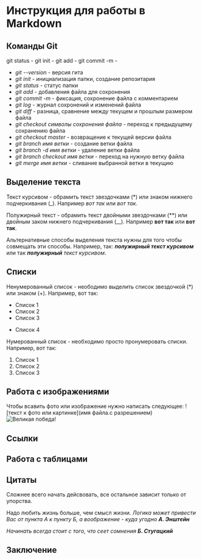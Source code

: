 # Инструкция для работы в Markdown

## Команды Git

git status - 
git init - 
git add - 
git commit -m - 
+ *git --version* - версия гита
+ *git init* - инициализация папки, создание репозитария
+ *git status* - статус папки
+ *git add* - добавления файла для сохронения
+ *git commit -m* - фиксация, сохронение файла с комментарием
+ *git log* - журнал сохронений и изменений файла
+ *git diff* - разница, сравнение между текущем и прошлым размером файла
+ *git checkout символы сохронения файла* - переход к предыдущему сохранению файла
+ *git checkout master* - возвращение к текущей версии файла
+ *git branch имя ветки* - создание ветки файла
+ *git branch -d имя ветки* - удаление ветки файла
+ *git branch checkout имя ветки* - переход на нужную ветку файла
+ *git merge имя ветки* -  сливание выбранной ветки в текущию

## Выделение текста

Текст курсивом - обрамить текст звездочками (*) или знаком нижнего подчеркивания (_). Например *вот так* или _вот так_.

Полужирный текст - обрамить текст двойными звездочками (**) или двойным заком нижнего подчеркивания (__). Например **вот так** или __вот так__.

Альтернативные способы выделения текста нужны для того чтобы совмещать эти способы. Например, так: _**полужирный текст курсивом**_ или так _**полужирный** текст курсивом_.

## Списки


Ненумерованный список - неободимо выделить список звездочкой (*) или знаком (+). Например, вот так:
* Список 1
* Список 2
* Список 3
+ Список 4

Нумерованный список - необходимо просто пронумеровать списки. Например, вот так:
1. Список 1
2. Список 2
3. Список 3

## Работа с изображениями

Чтобы всавить фото или изображение нужно написать следующее: ![текст к фото или картинке](имя файла.с разрешением)
![Великая победа!](Pobeda.jpg)

## Ссылки




## Работа с таблицами

## Цитаты

Сложнее всего начать дейсвовать, все остальное зависит только от упорства.

Надо любить жизнь больше, чем смысл жизни.
*Логика может привести Вас от пункта А к пункту Б, а воображение - куда угодно* _**А. Энштейн**_

*Начинать всегда стоит с того, что сеет сомнения* _**Б. Стугацкий**_

## Заключение
